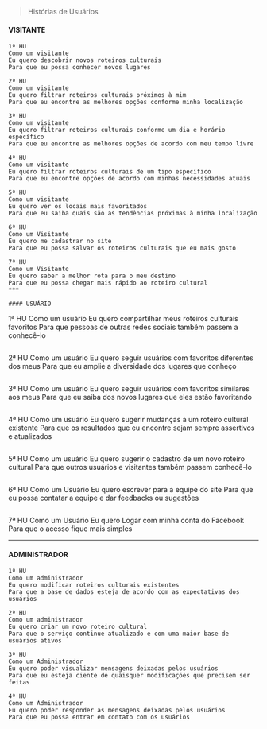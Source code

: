 > Histórias de Usuários


#### VISITANTE

```
1ª HU
Como um visitante
Eu quero descobrir novos roteiros culturais
Para que eu possa conhecer novos lugares
```
```
2ª HU
Como um visitante
Eu quero filtrar roteiros culturais próximos à mim
Para que eu encontre as melhores opções conforme minha localização
```
```
3ª HU
Como um visitante
Eu quero filtrar roteiros culturais conforme um dia e horário específico
Para que eu encontre as melhores opções de acordo com meu tempo livre
```
```
4ª HU
Como um visitante
Eu quero filtrar roteiros culturais de um tipo específico
Para que eu encontre opções de acordo com minhas necessidades atuais
```
```
5ª HU
Como um visitante
Eu quero ver os locais mais favoritados
Para que eu saiba quais são as tendências próximas à minha localização
```
```
6ª HU
Como um Visitante
Eu quero me cadastrar no site
Para que eu possa salvar os roteiros culturais que eu mais gosto
```
```
7ª HU
Como um Visitante
Eu quero saber a melhor rota para o meu destino
Para que eu possa chegar mais rápido ao roteiro cultural
***

#### USUÁRIO

```
1ª HU
Como um usuário
Eu quero compartilhar meus roteiros culturais favoritos
Para que pessoas de outras redes sociais também passem a conhecê-lo
```
```
2ª HU
Como um usuário
Eu quero seguir usuários com favoritos diferentes dos meus
Para que eu amplie a diversidade dos lugares que conheço
```
```
3ª HU
Como um usuário
Eu quero seguir usuários com favoritos similares aos meus
Para que eu saiba dos novos lugares que eles estão favoritando
```
```
4ª HU
Como um usuário
Eu quero sugerir mudanças a um roteiro cultural existente
Para que os resultados que eu encontre sejam sempre assertivos e atualizados
```
```
5ª HU
Como um usuário
Eu quero sugerir o cadastro de um novo roteiro cultural
Para que outros usuários e visitantes também passem conhecê-lo
```
```
6ª HU
Como um Usuário 
Eu quero escrever para a equipe do site
Para que eu possa contatar a equipe e dar feedbacks ou sugestões
```
```
7ª HU
Como um Usuário 
Eu quero Logar com minha conta do Facebook
Para que o acesso fique mais simples
***

#### ADMINISTRADOR

```
1ª HU
Como um administrador
Eu quero modificar roteiros culturais existentes
Para que a base de dados esteja de acordo com as expectativas dos usuários
```
```
2ª HU
Como um administrador
Eu quero criar um novo roteiro cultural
Para que o serviço continue atualizado e com uma maior base de usuários ativos
```
```
3ª HU
Como um Administrador
Eu quero poder visualizar mensagens deixadas pelos usuários
Para que eu esteja ciente de quaisquer modificações que precisem ser feitas
```
```
4ª HU 
Como um Administrador
Eu quero poder responder as mensagens deixadas pelos usuários
Para que eu possa entrar em contato com os usuários

